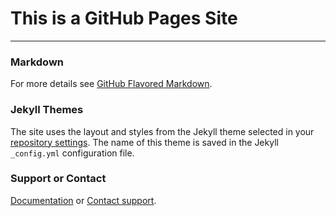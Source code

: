 # This is a GitHub Pages Site

----

### Markdown

For more details see [GitHub Flavored Markdown](https://guides.github.com/features/mastering-markdown/).

### Jekyll Themes

The site uses the layout and styles from the Jekyll theme selected in your [repository settings](https://github.com/rubinghimire/rubinghimire.github.io/settings/pages). The name of this theme is saved in the Jekyll `_config.yml` configuration file.

### Support or Contact

[Documentation](https://docs.github.com/categories/github-pages-basics/) or [Contact support](https://support.github.com/contact).
